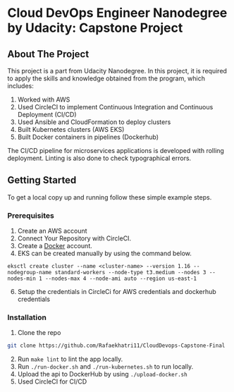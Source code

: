 
<h1 >Cloud DevOps Engineer Nanodegree by Udacity: Capstone Project</h1>

<!-- ABOUT THE PROJECT -->
## About The Project

This project is a part from Udacity Nanodegree.
In this project, it is required to apply the skills and knowledge obtained from the program, which includes:
1. Worked with AWS
2. Used CircleCI to implement Continuous Integration and Continuous Deployment (CI/CD)
4. Used Ansible and CloudFormation to deploy clusters
5. Built Kubernetes clusters (AWS EKS)
6. Built Docker containers in pipelines (Dockerhub)

The CI/CD pipeline for microservices applications is developed with rolling deployment. Linting is also done to check typographical errors. 

## Getting Started

To get a local copy up and running follow these simple example steps.

### Prerequisites

1. Create an AWS account
2. Connect Your Repository with CircleCI.
3. Create a [Docker](hub.docker.com) account.
4. EKS can be created manually by using the command below.
```
eksctl create cluster --name <cluster-name> --version 1.16 --nodegroup-name standard-workers --node-type t3.medium --nodes 3 --nodes-min 1 --nodes-max 4 --node-ami auto --region us-east-1
```
6. Setup the credentials in CircleCi for AWS credentials and dockerhub credentials

### Installation

1. Clone the repo
```sh
git clone https://github.com/Rafaekhatri11/CloudDevops-Capstone-Final
```
2. Run `make lint` to lint the app locally.
3. Run `./run-docker.sh` and `./run-kubernetes.sh` to run locally.
4. Upload the api to DockerHub by using `./upload-docker.sh`
5. Used CircleCI for CI/CD

